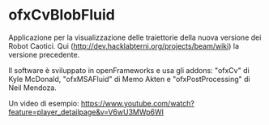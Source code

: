 ofxCvBlobFluid
==============

Applicazione per la visualizzazione delle traiettorie della nuova versione dei Robot Caotici. Qui (http://dev.hacklabterni.org/projects/beam/wiki) la versione precedente.

Il software è sviluppato in openFrameworks e usa gli addons: "ofxCv" di Kyle McDonald, "ofxMSAFluid" di Memo Akten e "ofxPostProcessing" di Neil Mendoza.

Un video di esempio:
https://www.youtube.com/watch?feature=player_detailpage&v=V6wU3MWp6WI

